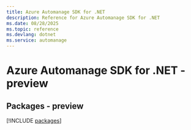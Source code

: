 ```yaml
---
title: Azure Automanage SDK for .NET
description: Reference for Azure Automanage SDK for .NET
ms.date: 08/28/2025
ms.topic: reference
ms.devlang: dotnet
ms.service: automanage
---
```

# Azure Automanage SDK for .NET - preview
## Packages - preview
[!INCLUDE [packages](automanage-index.md)]